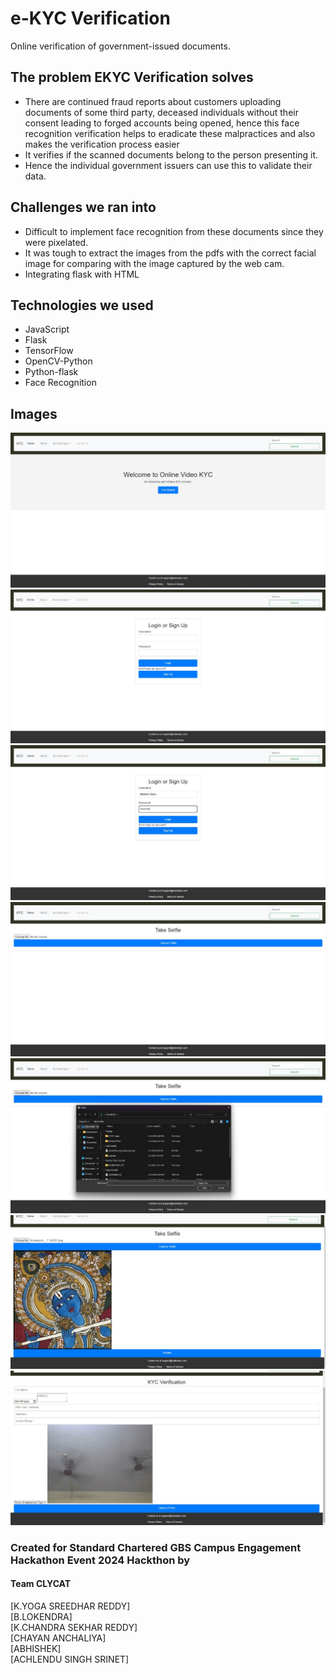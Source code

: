 # e-KYC Verification
Online verification of government-issued documents.

## The problem EKYC Verification solves
- There are continued fraud reports about customers uploading documents of some third party, deceased individuals without their consent leading to forged accounts being opened, hence this face recognition verification helps to eradicate these malpractices and also makes the verification process easier
- It verifies if the scanned documents belong to the person presenting it.
- Hence the individual government issuers can use this to validate their data.

## Challenges we ran into
- Difficult to implement face recognition from these documents since they were pixelated.
- It was tough to extract the images from the pdfs with the correct facial image for comparing with the image captured by the web cam.
- Integrating flask with HTML

## Technologies we used
- JavaScript
- Flask
- TensorFlow
- OpenCV-Python
- Python-flask
- Face Recognition

## Images
<img src="GET STARTED">
<img src="LOGIN OR SIGNUP">
<img src="LOGIN PAGE">
<img src="SELFIE CAPTURE PAGE">
<img src="IMPORTING SELFIE">
<img src="SELECTING PHOTO">
<img src="KYC VERIFICATION">


### Created for Standard Chartered GBS Campus Engagement Hackathon Event 2024 Hackthon by
#### Team CLYCAT <br>
[K.YOGA SREEDHAR REDDY] <br>
[B.LOKENDRA] <br>
[K.CHANDRA SEKHAR REDDY]<br>
[CHAYAN ANCHALIYA]<br>
[ABHISHEK]<br>
[ACHLENDU SINGH SRINET]
